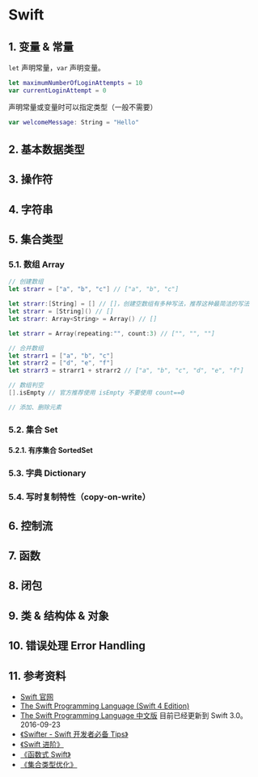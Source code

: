 # Swift

## 1. 变量 & 常量

`let` 声明常量，`var` 声明变量。

``` Swift
let maximumNumberOfLoginAttempts = 10
var currentLoginAttempt = 0
```

声明常量或变量时可以指定类型（一般不需要）
``` Swift
var welcomeMessage: String = "Hello"
```

## 2. 基本数据类型

## 3. 操作符

## 4. 字符串

## 5. 集合类型

### 5.1. 数组 Array

``` Swift
// 创建数组
let strarr = ["a", "b", "c"] // ["a", "b", "c"]

let strarr:[String] = [] // []，创建空数组有多种写法，推荐这种最简洁的写法
let strarr = [String]() // []
let strarr: Array<String> = Array() // []

let strarr = Array(repeating:"", count:3) // ["", "", ""]

// 合并数组
let strarr1 = ["a", "b", "c"]
let strarr2 = ["d", "e", "f"]
let strarr3 = strarr1 + strarr2 // ["a", "b", "c", "d", "e", "f"]

// 数组判空
[].isEmpty // 官方推荐使用 isEmpty 不要使用 count==0

// 添加、删除元素
```

### 5.2. 集合 Set

#### 5.2.1. 有序集合 SortedSet

### 5.3. 字典 Dictionary

### 5.4. 写时复制特性（copy-on-write）

## 6. 控制流

## 7. 函数

## 8. 闭包

## 9. 类 & 结构体 & 对象

## 10. 错误处理 Error Handling

## 11. 参考资料

- [Swift 官网](https://swift.org)
- [The Swift Programming Language (Swift 4 Edition)](https://swift.org/documentation/TheSwiftProgrammingLanguage(Swift4).epub)
- [The Swift Programming Language 中文版](https://github.com/numbbbbb/the-swift-programming-language-in-chinese) 目前已经更新到 Swift 3.0。 2016-09-23
- [《Swifter - Swift 开发者必备 Tips》](https://objccn.io/products/swifter-tips)
- [《Swift 进阶》](https://objccn.io/products/advanced-swift/)
- [《函数式 Swift》](https://objccn.io/products/functional-swift/)
- [《集合类型优化》](https://objccn.io/products/optimizing-collections/)
